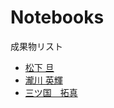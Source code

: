# Notebooks

成果物リスト

* [松下 旦](http://nbviewer.jupyter.org/github/myuuuuun/oyama_seminar2016/blob/master/exercise/ex01/Simple%20Optimal%20Growth.ipynb)
* [瀧川 英輝](http://nbviewer.jupyter.org/github/EikiTakigawa/Exercise5/blob/master/Exercise5.ipynb)
* [三ツ国　拓真](http://nbviewer.jupyter.org/github/oyataku1/InterPolations/blob/master/宿題.ipynb)
